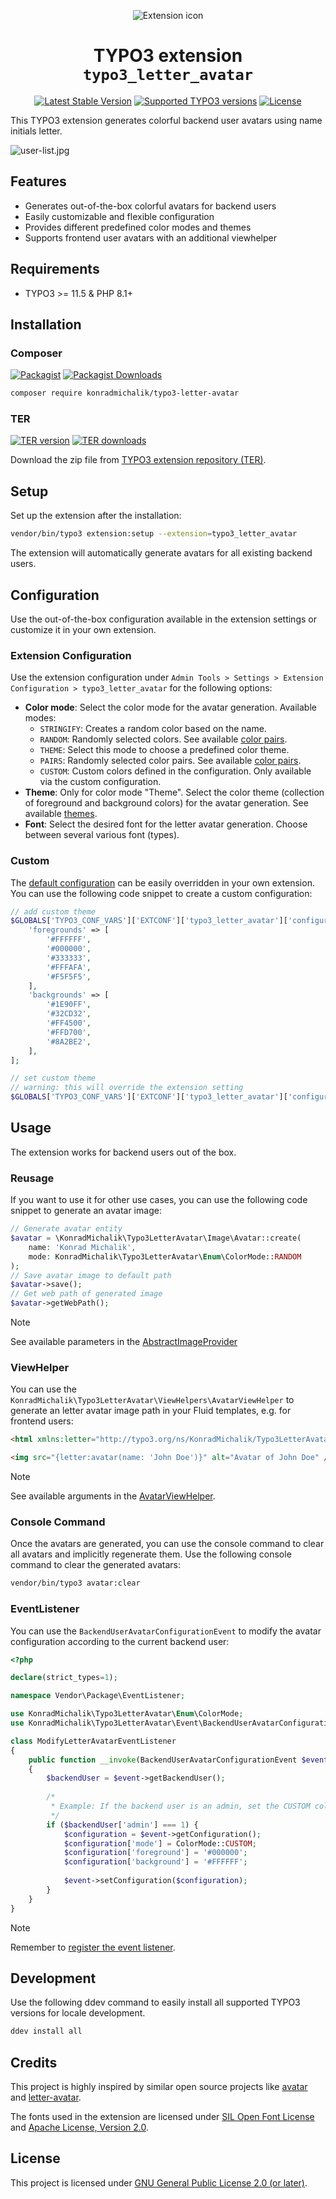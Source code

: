 <div align="center">

![Extension icon](Resources/Public/Icons/Extension.svg)

# TYPO3 extension `typo3_letter_avatar`

[![Latest Stable Version](https://typo3-badges.dev/badge/typo3_letter_avatar/version/shields.svg)](https://extensions.typo3.org/extension/typo3_letter_avatar)
[![Supported TYPO3 versions](https://typo3-badges.dev/badge/typo3_letter_avatar/typo3/shields.svg)](https://extensions.typo3.org/extension/typo3_letter_avatar)
[![License](https://poser.pugx.org/konradmichalik/typo3-letter-avatar/license)](LICENSE.md)

</div>

This TYPO3 extension generates colorful backend user avatars using name initials letter.

![user-list.jpg](Documentation/Images/user-list.jpg)

## Features

* Generates out-of-the-box colorful avatars for backend users
* Easily customizable and flexible configuration
* Provides different predefined color modes and themes
* Supports frontend user avatars with an additional viewhelper

## Requirements

* TYPO3 >= 11.5 & PHP 8.1+

## Installation

### Composer

[![Packagist](https://img.shields.io/packagist/v/konradmichalik/typo3-letter-avatar?label=version&logo=packagist)](https://packagist.org/packages/konradmichalik/typo3-letter-avatar)
[![Packagist Downloads](https://img.shields.io/packagist/dt/konradmichalik/typo3-letter-avatar?color=brightgreen)](https://packagist.org/packages/konradmichalik/typo3-letter-avatar)

``` bash
composer require konradmichalik/typo3-letter-avatar
```

### TER

[![TER version](https://typo3-badges.dev/badge/typo3_letter_avatar/version/shields.svg)](https://extensions.typo3.org/extension/typo3_letter_avatar)
[![TER downloads](https://typo3-badges.dev/badge/typo3_letter_avatar/downloads/shields.svg)](https://extensions.typo3.org/extension/typo3_letter_avatar)

Download the zip file from [TYPO3 extension repository (TER)](https://extensions.typo3.org/extension/typo3_letter_avatar).

## Setup

Set up the extension after the installation:

``` bash
vendor/bin/typo3 extension:setup --extension=typo3_letter_avatar
```

The extension will automatically generate avatars for all existing backend users.

## Configuration

Use the out-of-the-box configuration available in the extension settings or customize it in your own extension.

### Extension Configuration

Use the extension configuration under `Admin Tools > Settings > Extension Configuration > typo3_letter_avatar` for the following options:

* **Color mode**: Select the color mode for the avatar generation. Available modes:
  * `STRINGIFY`: Creates a random color based on the name.
  * `RANDOM`: Randomly selected colors. See available [color pairs](ext_localconf.php#L44).
  * `THEME`: Select this mode to choose a predefined color theme.
  * `PAIRS`: Randomly selected color pairs. See available [color pairs](ext_localconf.php#L71).
  * `CUSTOM`: Custom colors defined in the configuration. Only available via the custom configuration.
* **Theme**: Only for color mode "Theme". Select the color theme (collection of foreground and background colors) for the avatar generation. See available [themes](ext_localconf.php#L107).
* **Font**: Select the desired font for the letter avatar generation. Choose between several various font (types).

### Custom

The [default configuration](ext_localconf.php#L17) can be easily overridden in your own extension. You can use the following code snippet to create a custom configuration:

```php
// add custom theme
$GLOBALS['TYPO3_CONF_VARS']['EXTCONF']['typo3_letter_avatar']['configuration']['themes']['customTheme'] = [
    'foregrounds' => [
        '#FFFFFF',
        '#000000',
        '#333333',
        '#FFFAFA',
        '#F5F5F5',
    ],
    'backgrounds' => [
        '#1E90FF',
        '#32CD32',
        '#FF4500',
        '#FFD700',
        '#8A2BE2',
    ],
];

// set custom theme
// warning: this will override the extension setting
$GLOBALS['TYPO3_CONF_VARS']['EXTCONF']['typo3_letter_avatar']['configuration']['theme'] = 'customTheme'
```

## Usage

The extension works for backend users out of the box.

### Reusage

If you want to use it for other use cases, you can use the following code snippet to generate an avatar image:

```php
// Generate avatar entity
$avatar = \KonradMichalik\Typo3LetterAvatar\Image\Avatar::create(
    name: 'Konrad Michalik',
    mode: KonradMichalik\Typo3LetterAvatar\Enum\ColorMode::RANDOM
);
// Save avatar image to default path
$avatar->save();
// Get web path of generated image
$avatar->getWebPath();
```

> [!NOTE]
> See available parameters in the [AbstractImageProvider](Classes/Image/AbstractImageProvider.php#L18)

### ViewHelper

You can use the `KonradMichalik\Typo3LetterAvatar\ViewHelpers\AvatarViewHelper` to generate an letter avatar image path in your Fluid templates, e.g. for frontend users:

```html
<html xmlns:letter="http://typo3.org/ns/KonradMichalik/Typo3LetterAvatar/ViewHelpers">

<img src="{letter:avatar(name: 'John Doe')}" alt="Avatar of John Doe" />
```

> [!NOTE]
> See available arguments in the [AvatarViewHelper](Classes/ViewHelpers/AvatarViewHelper.php).

### Console Command

Once the avatars are generated, you can use the console command to clear all avatars and implicitly regenerate them. Use the following console command to clear the generated avatars:

```bash
vendor/bin/typo3 avatar:clear
```

### EventListener

You can use the `BackendUserAvatarConfigurationEvent` to modify the avatar configuration according to the current backend user:

```php
<?php

declare(strict_types=1);

namespace Vendor\Package\EventListener;

use KonradMichalik\Typo3LetterAvatar\Enum\ColorMode;
use KonradMichalik\Typo3LetterAvatar\Event\BackendUserAvatarConfigurationEvent;

class ModifyLetterAvatarEventListener
{
    public function __invoke(BackendUserAvatarConfigurationEvent $event): void
    {
        $backendUser = $event->getBackendUser();
        
        /*
         * Example: If the backend user is an admin, set the CUSTOM color mode and define custom colors.
         */ 
        if ($backendUser['admin'] === 1) {
            $configuration = $event->getConfiguration();
            $configuration['mode'] = ColorMode::CUSTOM;
            $configuration['foreground'] = '#000000';
            $configuration['background'] = '#FFFFFF';
            
            $event->setConfiguration($configuration);
        }
    }
}
```

> [!NOTE]
> Remember to [register the event listener](https://docs.typo3.org/m/typo3/reference-coreapi/main/en-us/ApiOverview/Events/EventDispatcher/Index.html#registering-the-event-listener-via-file-services-yaml).

## Development

Use the following ddev command to easily install all supported TYPO3 versions for locale development.

```bash
ddev install all
```

## Credits

This project is highly inspired by similar open source projects like [avatar](https://github.com/laravolt/avatar) and [letter-avatar](https://github.com/yohangdev/letter-avatar).

The fonts used in the extension are licensed under [SIL Open Font License](https://openfontlicense.org/) and [Apache License, Version 2.0](https://www.apache.org/licenses/LICENSE-2.0).

## License

This project is licensed under [GNU General Public License 2.0 (or later)](LICENSE.md).
